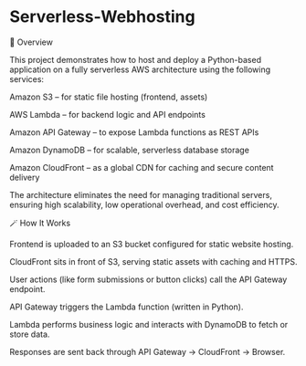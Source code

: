 # Serverless-Webhosting
🧩 Overview

This project demonstrates how to host and deploy a Python-based application on a fully serverless AWS architecture using the following services:

Amazon S3 – for static file hosting (frontend, assets)

AWS Lambda – for backend logic and API endpoints

Amazon API Gateway – to expose Lambda functions as REST APIs

Amazon DynamoDB – for scalable, serverless database storage

Amazon CloudFront – as a global CDN for caching and secure content delivery

The architecture eliminates the need for managing traditional servers, ensuring high scalability, low operational overhead, and cost efficiency.


🪄 How It Works

Frontend is uploaded to an S3 bucket configured for static website hosting.

CloudFront sits in front of S3, serving static assets with caching and HTTPS.

User actions (like form submissions or button clicks) call the API Gateway endpoint.

API Gateway triggers the Lambda function (written in Python).

Lambda performs business logic and interacts with DynamoDB to fetch or store data.

Responses are sent back through API Gateway → CloudFront → Browser.
